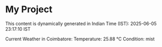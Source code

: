 # My Project

This content is dynamically generated in Indian Time (IST): 2025-06-05 23:17:10 IST


Current Weather in Coimbatore:
Temperature: 25.88 °C
Condition: mist
